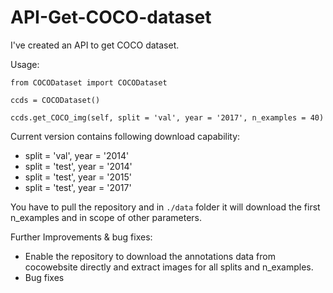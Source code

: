 # API-Get-COCO-dataset
I've created an API to get COCO dataset.

Usage:

```
from COCODataset import COCODataset

ccds = COCODataset()

ccds.get_COCO_img(self, split = 'val', year = '2017', n_examples = 40)
```
Current version contains following download capability:
- split = 'val', year = '2014'
- split = 'test', year = '2014'
- split = 'test', year = '2015'
- split = 'test', year = '2017'

You have to pull the repository and in `./data` folder it will download the first n_examples and in scope of other parameters.

Further Improvements & bug fixes:
- Enable the repository to download the annotations data from cocowebsite directly and extract images for all splits and n_examples.
- Bug fixes
